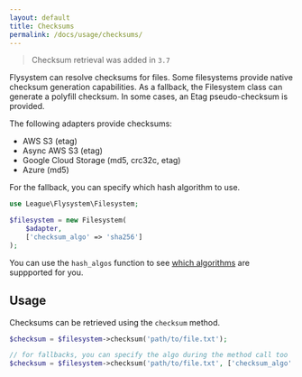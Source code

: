 ```yaml
---
layout: default
title: Checksums
permalink: /docs/usage/checksums/
---
```


> Checksum retrieval was added in `3.7`

Flysystem can resolve checksums for files. Some filesystems provide native checksum generation capabilities. As a
fallback, the Filesystem class can generate a polyfill checksum. In some cases, an Etag pseudo-checksum is provided.

The following adapters provide checksums:

- AWS S3 (etag)
- Async AWS S3 (etag)
- Google Cloud Storage (md5, crc32c, etag)
- Azure (md5)

For the fallback, you can specify which hash algorithm to use.

```php
use League\Flysystem\Filesystem;

$filesystem = new Filesystem(
    $adapter,
    ['checksum_algo' => 'sha256']
);
```

You can use the `hash_algos` function to see [which algorithms](https://www.php.net/manual/en/function.hash-algos.php) are suppported for you.

## Usage

Checksums can be retrieved using the `checksum` method.

```php
$checksum = $filesystem->checksum('path/to/file.txt');

// for fallbacks, you can specify the algo during the method call too
$checksum = $filesystem->checksum('path/to/file.txt', ['checksum_algo' => 'sha1']);
```


